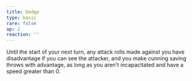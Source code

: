 ```yaml
---
title: Dodge
type: basic
rare: false
ap: 2
reaction: ''
---
```


Until the start of your next turn, any attack rolls made against you have disadvantage if you can see the attacker, and you make cunning saving throws with advantage, as long as you aren't incapacitated and have a speed greater than 0.
